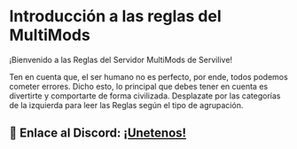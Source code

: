 # Introducción a las reglas del MultiMods

¡Bienvenido a las Reglas del Servidor MultiMods de Servilive!

Ten en cuenta que, el ser humano no es perfecto, por ende, todos podemos cometer errores. Dicho esto, lo principal que debes tener en cuenta es divertirte y comportarte de forma civilizada.
Desplazate por las categorías de la izquierda para leer las Reglas según el tipo de agrupación.

## 🎀 Enlace al Discord: [**¡Unetenos!**](https://discord.gg/UnZgssSFSK)
